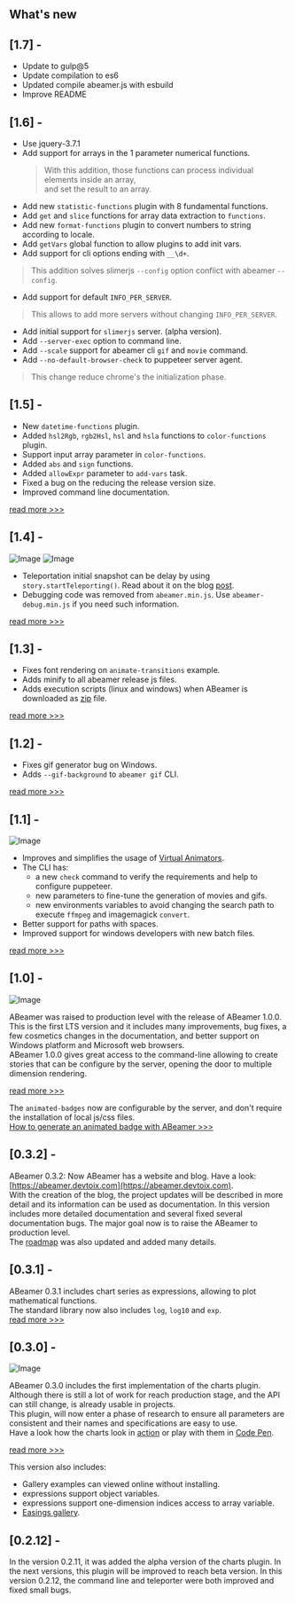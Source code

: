 ## What's new

## [1.7] -
- Update to gulp@5
- Update compilation to es6
- Updated compile abeamer.js with esbuild
- Improve README

## [1.6] -
- Use jquery-3.7.1
- Add support for arrays in the 1 parameter numerical functions.
  > With this addition, those functions can process individual elements inside an array,  
  > and set the result to an array.
- Add new `statistic-functions` plugin with 8 fundamental functions.
- Add `get` and `slice` functions for array data extraction to `functions`.
- Add new `format-functions` plugin to convert numbers to string according to locale.
- Add `getVars` global function to allow plugins to add init vars.
- Add support for cli options ending with `__\d+`.
 > This addition solves slimerjs `--config` option conflict with abeamer `--config`.
- Add support for default `INFO_PER_SERVER`.
 > This allows to add more servers without changing `INFO_PER_SERVER`.
- Add initial support for `slimerjs` server. (alpha version).
- Add `--server-exec` option to command line.
- Add `--scale` support for abeamer cli `gif` and `movie` command.
- Add `--no-default-browser-check` to puppeteer server agent.
 > This change reduce chrome's the initialization phase.

## [1.5] -
  
- New `datetime-functions` plugin.
- Added `hsl2Rgb`, `rgb2Hsl`, `hsl` and `hsla` functions to `color-functions` plugin.
- Support input array parameter in `color-functions`.
- Added `abs` and `sign` functions.
- Added `allowExpr` parameter to `add-vars` task.
- Fixed a bug on the reducing the release version size.
- Improved command line documentation.
  
[read more >>>](https://abeamer.devtoix.com/blog/2018/09/10/abeamer-1.5.0-released.html)  
  
## [1.4] -
  
![Image](https://abeamer.devtoix.com/gallery/latest/animate-delay-teleportation/story-frames/story.gif)  ![Image](https://abeamer.devtoix.com/gallery/latest/animate-delay-teleportation/story-frames/story-lighthouse.gif)  
  
- Teleportation initial snapshot can be delay by using `story.startTeleporting()`. Read about it on the blog [post](https://abeamer.devtoix.com/blog/2018/08/20/how-to-delay-the-teleportation-in-abeamer.html).  
- Debugging code was removed from `abeamer.min.js`. Use `abeamer-debug.min.js` if you need such information.
  
[read more >>>](https://abeamer.devtoix.com/blog/2018/08/20/abeamer-1.4.0-released.html)  
  
## [1.3] -
  
- Fixes font rendering on `animate-transitions` example.
- Adds minify to all abeamer release js files.
- Adds execution scripts (linux and windows) when ABeamer is downloaded as [zip](https://abeamer.devtoix.com/downloads.html) file.  
  
[read more >>>](https://abeamer.devtoix.com/blog/2018/08/15/abeamer-1.3.0-released.html)  
  
## [1.2] -
  
- Fixes gif generator bug on Windows.
- Adds `--gif-background` to `abeamer gif` CLI.  
  
[read more >>>](https://abeamer.devtoix.com/blog/2018/08/06/abeamer-1.2.0-released.html)  
  
## [1.1] -
  
![Image](https://abeamer.devtoix.com/gallery/latest/animate-simple-virtual-animator/story-frames/story.gif)
  
- Improves and simplifies the usage of [Virtual Animators](https://abeamer.devtoix.com/blog/2018/07/31/how-to-use-virtual-animators-in-abeamer.html).
- The CLI has:
    * a new `check` command to verify the requirements and help to configure puppeteer.
    * new parameters to fine-tune the generation of movies and gifs.
    * new environments variables to avoid changing the search path to execute `ffmpeg` and imagemagick `convert`.
- Better support for paths with spaces.
- Improved support for windows developers with new batch files.  
  
[read more >>>](https://abeamer.devtoix.com/blog/2018/07/31/abeamer-1.1.0-released.html)  
  
## [1.0] -
  
![Image](https://abeamer.devtoix.com/gallery/latest/animate-badges/story-frames/story.gif)
  
ABeamer was raised to production level with the release of ABeamer 1.0.0.  
This is the first LTS version and it includes many improvements, bug fixes, a few cosmetics changes in the documentation, 
and better support on Windows platform and Microsoft web browsers.  
ABeamer 1.0.0 gives great access to the command-line allowing to create stories that can 
be configure by the server, opening the door to multiple dimension rendering.  
  
[read more >>>](https://abeamer.devtoix.com/blog/2018/07/11/abeamer-1.0.0-released.html)  
  
The `animated-badges` now are configurable by the server, and don't require the installation of local js/css files.  
[How to generate an animated badge with ABeamer >>>](https://abeamer.devtoix.com/blog/2018/07/11/how-to-generate-an-animated-badge-with-abeamer.html)  
  
## [0.3.2] -
  
ABeamer 0.3.2: Now ABeamer has a website and blog. Have a look: [https://abeamer.devtoix.com](https://abeamer.devtoix.com).  
With the creation of the blog, the project updates will be described in more detail and its information can be used as documentation.
In this version includes more detailed documentation and several fixed several documentation bugs.
The major goal now is to raise the ABeamer to production level.  
The [roadmap](https://abeamer.devtoix.com/docs/latest/end-user/en/site/roadmap/) was also updated and added many details.   
  
## [0.3.1] -
  
ABeamer 0.3.1 includes chart series as expressions, allowing to plot mathematical functions.  
The standard library now also includes `log`, `log10` and `exp`.  
[read more >>>](https://abeamer.devtoix.com/blog/2018/06/29/abeamer-0.3.1-released.html)  
 
## [0.3.0] -
  
![Image](https://a-bentofreire.github.io/abeamer-gallery-release/animate-charts/story-frames/story.gif)  
  
ABeamer 0.3.0 includes the first implementation of the charts plugin.  
Although there is still a lot of work for reach production stage, and the API can still change,
is already usable in projects.  
This plugin, will now enter a phase of research to ensure all parameters are consistent and their names 
and specifications are easy to use.  
Have a look how the charts look in [action](https://a-bentofreire.github.io/abeamer-gallery-release/charts-gallery/index-online.html) or 
play with them in [Code Pen](https://codepen.io/a-bentofreire/pen/mKjQXR).  
  
[read more >>>](https://abeamer.devtoix.com/blog/2018/06/25/abeamer-0.3.0-released.html)  
  
This version also includes:
* Gallery examples can viewed online without installing.
* expressions support object variables.
* expressions support one-dimension indices access to array variable.
* [Easings gallery](https://a-bentofreire.github.io/abeamer-gallery-release/easings-gallery/index-online.html).
  
## [0.2.12] -

In the version 0.2.11, it was added the alpha version of the charts plugin.
In the next versions, this plugin will be improved to reach beta version.
In this version 0.2.12, the command line and teleporter were both improved 
and fixed small bugs.
